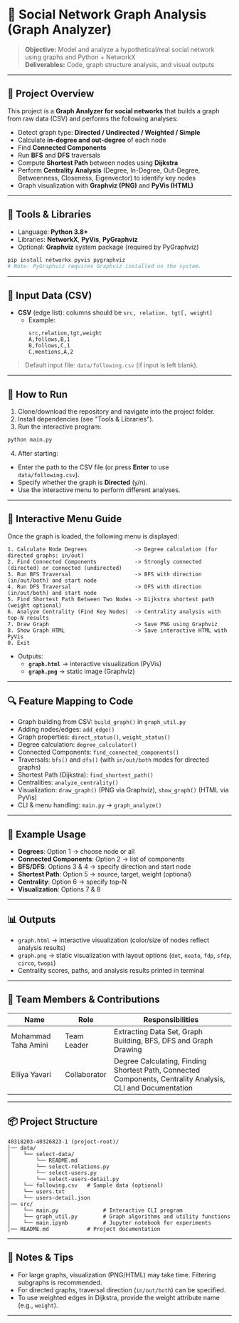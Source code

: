 # 📌 Social Network Graph Analysis (Graph Analyzer)

> **Objective:** Model and analyze a hypothetical/real social network using graphs and Python + NetworkX  
> **Deliverables:** Code, graph structure analysis, and visual outputs

---

## 🔹 Project Overview
This project is a **Graph Analyzer for social networks** that builds a graph from raw data (CSV) and performs the following analyses:
- Detect graph type: **Directed / Undirected / Weighted / Simple**
- Calculate **in-degree and out-degree** of each node
- Find **Connected Components**
- Run **BFS** and **DFS** traversals
- Compute **Shortest Path** between nodes using **Dijkstra**
- Perform **Centrality Analysis** (Degree, In-Degree, Out-Degree, Betweenness, Closeness, Eigenvector) to identify key nodes
- Graph visualization with **Graphviz (PNG)** and **PyVis (HTML)**

---

## 🧰 Tools & Libraries
- Language: **Python 3.8+**
- Libraries: **NetworkX**, **PyVis**, **PyGraphviz**
- Optional: **Graphviz** system package (required by PyGraphviz)

```bash
pip install networkx pyvis pygraphviz
# Note: PyGraphviz requires Graphviz installed on the system.
```

---

## 📂 Input Data (CSV)
- **CSV** (edge list): columns should be `src, relation, tgt[, weight]`
    - Example:
      ```csv
      src,relation,tgt,weight
      A,follows,B,1
      B,follows,C,1
      C,mentions,A,2
      ```

> Default input file: `data/following.csv` (if input is left blank).

---

## 🚀 How to Run
1. Clone/download the repository and navigate into the project folder.  
2. Install dependencies (see "Tools & Libraries").  
3. Run the interactive program:
```bash
python main.py
```
4. After starting:
- Enter the path to the CSV file (or press **Enter** to use `data/following.csv`).  
- Specify whether the graph is **Directed** (y/n).  
- Use the interactive menu to perform different analyses.

---

## 🧭 Interactive Menu Guide
Once the graph is loaded, the following menu is displayed:
```
1. Calculate Node Degrees               -> Degree calculation (for directed graphs: in/out)
2. Find Connected Components            -> Strongly connected (directed) or connected (undirected)
3. Run BFS Traversal                    -> BFS with direction (in/out/both) and start node
4. Run DFS Traversal                    -> DFS with direction (in/out/both) and start node
5. Find Shortest Path Between Two Nodes -> Dijkstra shortest path (weight optional)
6. Analyze Centrality (Find Key Nodes)  -> Centrality analysis with top-N results
7. Draw Graph                           -> Save PNG using Graphviz
8. Show Graph HTML                      -> Save interactive HTML with PyVis
0. Exit
```
- Outputs:
  - **`graph.html`** → interactive visualization (PyVis)  
  - **`graph.png`** → static image (Graphviz)  

---

## 🔍 Feature Mapping to Code
- Graph building from CSV: `build_graph()` in `graph_util.py`
- Adding nodes/edges: `add_edge()`
- Graph properties: `direct_status()`, `weight_status()`
- Degree calculation: `degree_calculator()`
- Connected Components: `find_connected_components()`
- Traversals: `bfs()` and `dfs()` (with `in/out/both` modes for directed graphs)
- Shortest Path (Dijkstra): `find_shortest_path()`
- Centralities: `analyze_centrality()`
- Visualization: `draw_graph()` (PNG via Graphviz), `show_graph()` (HTML via PyVis)
- CLI & menu handling: `main.py` → `graph_analyze()`

---

## 🧪 Example Usage
- **Degrees**: Option 1 → choose node or all  
- **Connected Components**: Option 2 → list of components  
- **BFS/DFS**: Options 3 & 4 → specify direction and start node  
- **Shortest Path**: Option 5 → source, target, weight (optional)  
- **Centrality**: Option 6 → specify top-N  
- **Visualization**: Options 7 & 8  

---

## 📊 Outputs
- `graph.html` → interactive visualization (color/size of nodes reflect analysis results)
- `graph.png` → static visualization with layout options (`dot`, `neato`, `fdp`, `sfdp`, `circo`, `twopi`)
- Centrality scores, paths, and analysis results printed in terminal

---

## 👥 Team Members & Contributions

| Name | Role | Responsibilities |
|------|------|------------------|
| Mohammad Taha Amini | Team Leader | Extracting Data Set, Graph Building, BFS, DFS and Graph Drawing |
| Eiliya Yavari | Collaborator | Degree Calculating, Finding Shortest Path, Connected Components, Centrality Analysis, CLI and Documentation|

---

## 📦 Project Structure
```
40318203-40326823-1 (project-root)/
│── data/
│    └── select-data/
│        └── README.md
│        └── select-relations.py
│        └── select-users.py
│        └── select-users-detail.py
│    └── following.csv   # Sample data (optional)
│    └── users.txt
│    └── users-detail.json
│── src/
│    └── main.py              # Interactive CLI program
│    └── graph_util.py        # Graph algorithms and utility functions
│    └── main.ipynb           # Jupyter notebook for experiments
│── README.md            # Project documentation
```
---

## 📝 Notes & Tips
- For large graphs, visualization (PNG/HTML) may take time. Filtering subgraphs is recommended.  
- For directed graphs, traversal direction (`in/out/both`) can be specified.  
- To use weighted edges in Dijkstra, provide the weight attribute name (e.g., `weight`).  

---
